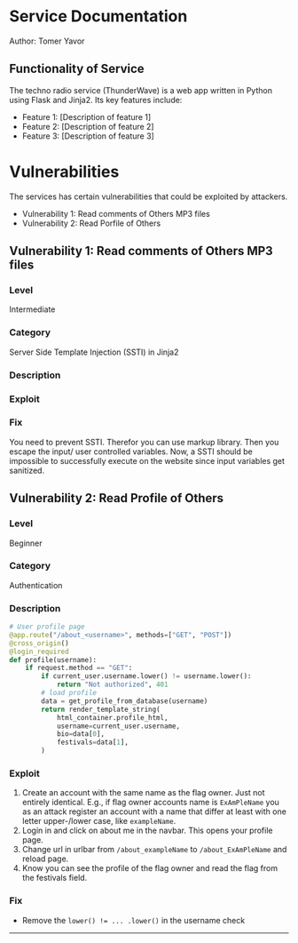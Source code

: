 # Service Documentation
Author: Tomer Yavor
## Functionality of Service
The techno radio service (ThunderWave) is a web app written in Python using Flask and Jinja2. Its key features include:

- Feature 1: [Description of feature 1]
- Feature 2: [Description of feature 2]
- Feature 3: [Description of feature 3]

# Vulnerabilities
The services has certain vulnerabilities that could be exploited by attackers.
- Vulnerability 1: Read comments of Others MP3 files
- Vulnerability 2: Read Porfile of Others 
## Vulnerability 1: Read comments of Others MP3 files
### Level
Intermediate
### Category
Server Side Template Injection (SSTI) in Jinja2 
### Description

### Exploit

### Fix
You need to prevent SSTI. Therefor you can use markup library. 
Then you escape the input/ user controlled variables. Now, a SSTI should be
impossible to successfully execute on the website since input variables get
sanitized.
## Vulnerability 2: Read Profile of Others
### Level
Beginner
### Category
Authentication
### Description
``` Python
# User profile page
@app.route("/about_<username>", methods=["GET", "POST"])
@cross_origin()
@login_required
def profile(username):
    if request.method == "GET":
        if current_user.username.lower() != username.lower():
            return "Not authorized", 401
        # load profile
        data = get_profile_from_database(username)
        return render_template_string(
            html_container.profile_html,
            username=current_user.username,
            bio=data[0],
            festivals=data[1],
        )
```
### Exploit
1. Create an account with the same name as the flag owner. Just not entirely identical.
   E.g., if flag owner accounts name is `ExAmPleName` you as an attack register an account
   with a name that differ at least with one letter upper-/lower case, like `exampleName`.
2. Login in and click on about me in the navbar. This opens your profile page.
3. Change url in urlbar from `/about_exampleName` to `/about_ExAmPleName` and reload page.
4. Know you can see the profile of the flag owner and read the flag from the festivals field.
### Fix
- Remove the `lower() != ... .lower()` in the username check
---
